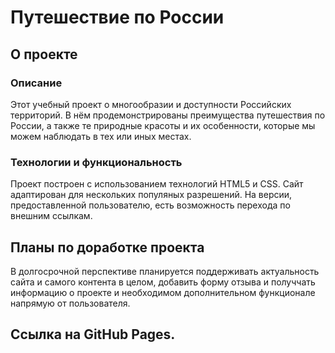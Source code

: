 # Путешествие по России

## О проекте

### Описание
  Этот учебный проект о многообразии и доступности Российских территорий. В нём продемонстрированы преимущества путешествия по России, а также те природные красоты и их особенности, которые мы можем наблюдать в тех или иных местах.

### Технологии и функциональность
  Проект построен с использованием технологий HTML5 и CSS. Сайт адаптирован для нескольких популяных разрешений. На версии, предоставленной пользователю, есть возможность перехода по внешним ссылкам.

## Планы по доработке проекта
  В долгосрочной перспективе планируется поддерживать актуальность сайта и самого контента в целом, добавить форму отзыва и получчать информацию о проекте и необходимом дополнительном функционале напрямую от пользователя.

## Cсылкa на GitHub Pages.


